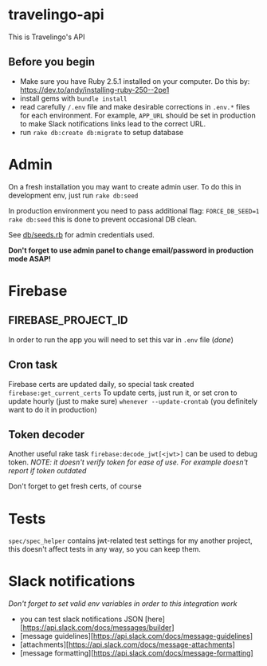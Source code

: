 # travelingo-api

This is Travelingo's API

## Before you begin

- Make sure you have Ruby 2.5.1 installed on your computer. Do this by: https://dev.to/andy/installing-ruby-250--2pe1
- install gems with `bundle install`
- read carefully `/.env` file and make desirable corrections in `.env.*` files for each environment. For example, `APP_URL` should be set in production to make Slack notifications links lead to the correct URL.
- run ``rake db:create db:migrate`` to setup database

# Admin

On a fresh installation you may want to create admin user. To do this in development env, just run ``rake db:seed``

In production environment you need to pass additional flag: ``FORCE_DB_SEED=1 rake db:seed`` this is done to prevent occasional DB clean.

See [db/seeds.rb](blob/master/db/seeds.rb) for admin credentials used.

**Don't forget to use admin panel to change email/password in production mode ASAP!**


# Firebase

## FIREBASE_PROJECT_ID

In order to run the app you will need to set this var in `.env` file (*done*)

## Cron task

Firebase certs are updated daily, so special task created ``firebase:get_current_certs``
To update certs, just run it, or set cron to update hourly (just to make sure) ``whenever --update-crontab`` (you definitely want to do it in production)

## Token decoder

Another useful rake task ``firebase:decode_jwt[<jwt>]`` can be used to debug token.
*NOTE: it doesn't verify token for ease of use. For example doesn't report if token outdated*

Don't forget to get fresh certs, of course

# Tests

``spec/spec_helper`` contains jwt-related test settings for my another project, this doesn't affect tests in any way, so you can keep them.

# Slack notifications

*Don't forget to set valid env variables in order to this integration work*

- you can test slack notifications JSON [here][https://api.slack.com/docs/messages/builder]
- [message guidelines][https://api.slack.com/docs/message-guidelines]
- [attachments][https://api.slack.com/docs/message-attachments]
- [message formatting][https://api.slack.com/docs/message-formatting]
